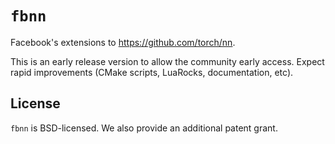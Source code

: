<a id="fbnn.README.`fbnn`"></a>
# `fbnn`

Facebook's extensions to https://github.com/torch/nn.

This is an early release version to allow the community early access.
Expect rapid improvements (CMake scripts, LuaRocks, documentation, etc).

<a id="fbnn.README.License"></a>
## License

`fbnn` is BSD-licensed. We also provide an additional patent
grant.
